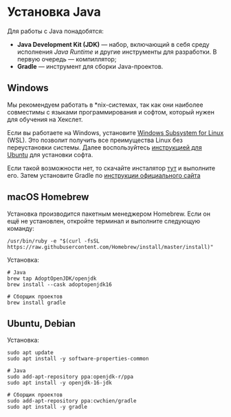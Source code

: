 # Установка Java

Для работы с Java понадобятся:

* **Java Development Kit (JDK)** — набор, включающий в себя среду исполнения *Java Runtime* и другие инструменты для разработки. В первую очередь — компиллятор;
* **Gradle** — инструмент для сборки Java-проектов.

## Windows

Мы рекомендуем работать в *nix-системах, так как они наиболее совместимы с языками программирования и софтом, который нужен для обучения на Хекслет.

Если вы работаете на Windows, установите [Windows Subsystem for Linux](https://docs.microsoft.com/ru-ru/windows/wsl/install-win10) (WSL). Это позволит получить все преимущества Linux без переустановки системы. Далее воспользуйтесь [инструкцией для Ubuntu](#ubuntu,-debian) для установки софта.

Если такой возможности нет, то скачайте инсталятор [тут](https://adoptium.net/releases.html?variant=openjdk17&jvmVariant=hotspot) и выполните его. Затем установите Gradle по [инструкции официального сайта](https://gradle.org/install/)

## macOS Homebrew

Установка производится пакетным менеджером Homebrew. Если он ещё не установлен, откройте терминал и выполните следующую команду:

```shell
/usr/bin/ruby -e "$(curl -fsSL https://raw.githubusercontent.com/Homebrew/install/master/install)"
```

Установка:

```shell
# Java
brew tap AdoptOpenJDK/openjdk
brew install --cask adoptopenjdk16

# Сборщик проектов
brew install gradle
```

## Ubuntu, Debian

Установка:

```shell
sudo apt update
sudo apt install -y software-properties-common

# Java
sudo add-apt-repository ppa:openjdk-r/ppa
sudo apt install -y openjdk-16-jdk

# Сборщик проектов
sudo add-apt-repository ppa:cwchien/gradle
sudo apt install -y gradle
```
